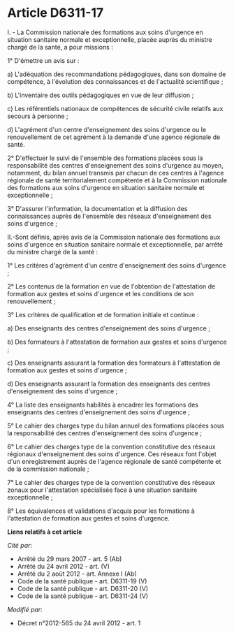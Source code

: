 # Article D6311-17

I. - La Commission nationale des formations aux soins d'urgence en situation sanitaire normale et exceptionnelle, placée
auprès du ministre chargé de la santé, a pour missions : 

1° D'émettre un avis sur : 

a) L'adéquation des recommandations pédagogiques, dans son domaine de compétence, à l'évolution des connaissances et de
l'actualité scientifique ; 

b) L'inventaire des outils pédagogiques en vue de leur diffusion ; 

c) Les référentiels nationaux de compétences de sécurité civile relatifs aux secours à personne ; 

d) L'agrément d'un centre d'enseignement des soins d'urgence ou le renouvellement de cet agrément à la demande d'une agence
régionale de santé. 

2° D'effectuer le suivi de l'ensemble des formations placées sous la responsabilité des centres d'enseignement des soins
d'urgence au moyen, notamment, du bilan annuel transmis par chacun de ces centres à l'agence régionale de santé
territorialement compétente et à la Commission nationale des formations aux soins d'urgence en situation sanitaire normale et
exceptionnelle ; 

3° D'assurer l'information, la documentation et la diffusion des connaissances auprès de l'ensemble des réseaux
d'enseignement des soins d'urgence ; 

II.-Sont définis, après avis de la Commission nationale des formations aux soins d'urgence en situation sanitaire normale et
exceptionnelle, par arrêté du ministre chargé de la santé : 

1° Les critères d'agrément d'un centre d'enseignement des soins d'urgence ; 

2° Les contenus de la formation en vue de l'obtention de l'attestation de formation aux gestes et soins d'urgence et les
conditions de son renouvellement ; 

3° Les critères de qualification et de formation initiale et continue : 

a) Des enseignants des centres d'enseignement des soins d'urgence ; 

b) Des formateurs à l'attestation de formation aux gestes et soins d'urgence ; 

c) Des enseignants assurant la formation des formateurs à l'attestation de formation aux gestes et soins d'urgence ; 

d) Des enseignants assurant la formation des enseignants des centres d'enseignement des soins d'urgence ; 

4° La liste des enseignants habilités à encadrer les formations des enseignants des centres d'enseignement des soins
d'urgence ; 

5° Le cahier des charges type du bilan annuel des formations placées sous la responsabilité des centres d'enseignement des
soins d'urgence ; 

6° Le cahier des charges type de la convention constitutive des réseaux régionaux d'enseignement des soins d'urgence. Ces
réseaux font l'objet d'un enregistrement auprès de l'agence régionale de santé compétente et de la commission nationale ; 

7° Le cahier des charges type de la convention constitutive des réseaux zonaux pour l'attestation spécialisée face à une
situation sanitaire exceptionnelle ; 

8° Les équivalences et validations d'acquis pour les formations à l'attestation de formation aux gestes et soins d'urgence.

**Liens relatifs à cet article**

_Cité par_:

  - Arrêté du 29 mars 2007 - art. 5 (Ab)
  - Arrêté du 24 avril 2012 - art. (V)
  - Arrêté du 2 août 2012 - art. Annexe I (Ab)
  - Code de la santé publique - art. D6311-19 (V)
  - Code de la santé publique - art. D6311-20 (V)
  - Code de la santé publique - art. D6311-24 (V)

_Modifié par_:

  - Décret n°2012-565 du 24 avril 2012 - art. 1
